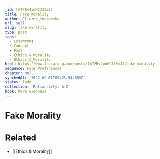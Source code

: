 ```yaml
---
_id: fATPBv4pnHC33EmJ2
title: Fake Morality
author: Eliezer_Yudkowsky
url: null
slug: fake-morality
type: post
tags:
  - LessWrong
  - Concept
  - Post
  - Ethics_& Morality
  - Ethics_&_Morality
href: https://www.lesswrong.com/posts/fATPBv4pnHC33EmJ2/fake-morality
sequence: Fake Preferences
chapter: null
synchedAt: '2022-09-01T09:28:54.659Z'
status: todo
collection: 'Rationality: A-Z'
book: Mere Goodness
---
```


# Fake Morality


# Related

- [[Ethics & Morality]]